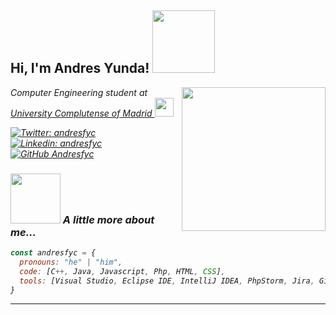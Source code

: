 
<h2> Hi, I'm Andres Yunda! <img src="https://media.giphy.com/media/MBTl5FKAmwwoBwTQjk/giphy.gif" width="100"></h2>
<img align='right' src="https://media.giphy.com/media/4LyuXYeyaApotBuTfZ/giphy.gif" width="230">
<p><em>Computer Engineering student at <a href="https://www.ucm.es">University Complutense of Madrid  </a><img src="https://media.giphy.com/media/WFZvB7VIXBgiz3oDXE/giphy.gif" width="30">

[![Twitter: andresfyc](https://img.shields.io/twitter/follow/andresfyc?style=social)](https://twitter.com/andresfyc)
[![Linkedin: andresfyc](https://img.shields.io/badge/-andresfyc-blue?style=flat-square&logo=Linkedin&logoColor=white&link=https://www.linkedin.com/in/andresfyc/)](https://www.linkedin.com/in/andresfyc/)
[![GitHub Andresfyc](https://img.shields.io/github/followers/Andresfyc?label=follow&style=social)](https://github.com/Andresfyc)


### <img src="https://media.giphy.com/media/MBTl5FKAmwwoBwTQjk/giphy.gif" width="80"> A little more about me...  

```javascript
const andresfyc = {
  pronouns: "he" | "him",
  code: [C++, Java, Javascript, Php, HTML, CSS],
  tools: [Visual Studio, Eclipse IDE, IntelliJ IDEA, PhpStorm, Jira, GitHub],
}
```



---


<!--
**Andresfyc/Andresfyc** is a ✨ _special_ ✨ repository because its `README.md` (this file) appears on your GitHub profile.

Here are some ideas to get you started:

- 🔭 I’m currently working on ...
- 🌱 I’m currently learning ...
- 👯 I’m looking to collaborate on ...
- 🤔 I’m looking for help with ...
- 💬 Ask me about ...
- 📫 How to reach me: ...
- 😄 Pronouns: ...
- ⚡ Fun fact: ...
-->
